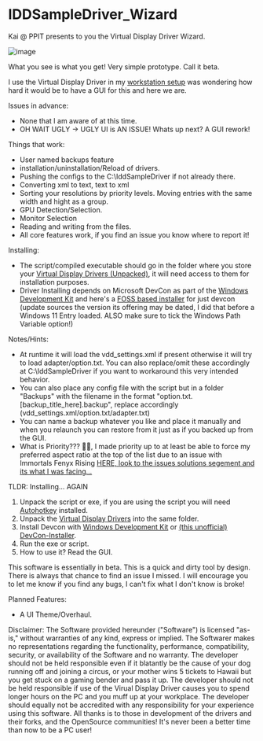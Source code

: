 # IDDSampleDriver_Wizard
Kai @ PPIT presents to you the Virtual Display Driver Wizard.

![image](https://github.com/user-attachments/assets/096ec719-05bf-479f-859c-982d96e99603)

What you see is what you get! Very simple prototype. Call it beta. 

I use the Virtual Display Driver in my [workstation setup](http://sh.uni2.cc/28JLJ) was wondering how hard it would be to have a GUI for this and here we are.

Issues in advance:
- None that I am aware of at this time.
- OH WAIT UGLY -> UGLY UI is AN ISSUE! Whats up next? A GUI rework!

Things that work:
- User named backups feature
- installation/uninstallation/Reload of drivers.
- Pushing the configs to the C:\IddSampleDriver if not already there.
- Converting xml to text, text to xml
- Sorting your resolutions by priority levels. Moving entries with the same width and hight as a group.
- GPU Detection/Selection.
- Monitor Selection
- Reading and writing from the files.
- All core features work, if you find an issue you know where to report it!

Installing:
- The script/compiled executable should go in the folder where you store your [Virtual Display Drivers (Unpacked)](https://github.com/itsmikethetech/Virtual-Display-Driver), it will need access to them for installation purposes.
- Driver Installing depends on Microsoft DevCon as part of the [Windows Development Kit](https://download.microsoft.com/download/2/5/f/25f22c34-1cc4-404c-9f92-2ff26cc4ac91/KIT_BUNDLE_WDK_MEDIACREATION/wdksetup.exe) and here's a [FOSS based installer](https://github.com/Drawbackz/DevCon-Installer/releases/tag/1.3) for just devcon (update sources the version its offering may be dated, I did that before a Windows 11 Entry loaded. ALSO make sure to tick the Windows Path Variable option!)

Notes/Hints:
- At runtime it will load the vdd_settings.xml if present otherwise it will try to load adapter/option.txt. You can also replace/omit these accordingly at C:\IddSampleDriver if you want to workaround this very intended behavior.
- You can also place any config file with the script but in a folder "Backups" with the filename in the format "option.txt.[backup_title_here].backup", replace accordingly (vdd_settings.xml/option.txt/adapter.txt)
- You can name a backup whatever you like and place it manually and when you relaunch you can restore from it just as if you backed up from the GUI.
- What is Priority??? 🤷‍♀️, I made priority up to at least be able to force my preferred aspect ratio at the top of the list due to an issue with Immortals Fenyx Rising [HERE, look to the issues solutions segement and its what I was facing...](http://sh.uni2.cc/28JLJ)

TLDR: Installing... AGAIN
1. Unpack the script or exe, if you are using the script you will need [Autohotkey](https://www.autohotkey.com) installed.
2. Unpack the [Virtual Display Drivers](https://github.com/itsmikethetech/Virtual-Display-Driver) into the same folder.
3. Install Devcon with [Windows Development Kit](https://download.microsoft.com/download/2/5/f/25f22c34-1cc4-404c-9f92-2ff26cc4ac91/KIT_BUNDLE_WDK_MEDIACREATION/wdksetup.exe) or [(this unofficial) DevCon-Installer](https://github.com/Drawbackz/DevCon-Installer/releases/tag/1.3).
4. Run the exe or script.
5. How to use it? Read the GUI.

This software is essentially in beta. This is a quick and dirty tool by design. There is always that chance to find an issue I missed. I will encourage you to let me know if you find any bugs, I can't fix what I don't know is broke!

Planned Features:
- A UI Theme/Overhaul.

Disclaimer: The Software provided hereunder ("Software") is licensed "as-is," without warranties of any kind, express or implied. The Softwarer makes no representations regarding the functionality, performance, compatibility, security, or availability of the Software and no warranty. The developer should not be held responsible even if it blatantly be the cause of your dog running off and joining a circus, or your mother wins 5 tickets to Hawaii but you get stuck on a gaming bender and pass it up. The developer should not be held responsible if use of the Virual Display Driver causes you to spend longer hours on the PC and you muff up at your workplace. The developer should equally not be accredited with any responsibility for your experience using this software. All thanks is to those in development of the drivers and their forks, and the OpenSource communities! It's never been a better time than now to be a PC user!
